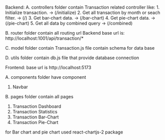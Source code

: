 Backend:
    A. controllers folder contain Transaction related controller like:
      1. Initialize transaction. -> (/initialize)
      2. Get all transaction by month or seach filter. -> (/)
      3. Get bar-chart data. -> (/bar-chart)
      4. Get pie-chart data. -> (/pie-chart)
      5. Get all data by combined query -> (/combined)
    
   B. router folder contain all routing url 
       Backend base url is: http://localhost:1001/api/transaction/*

   C. model folder contain Transaction.js file contain schema for data base

   D. utils folder contain db.js file that provide database connection


Frontend:
     base url is http://localhost:5173

A. components folder have component
  1. Navbar

B. pages folder contain all pages 
  1. Transaction Dashboard
  2. Transaction Statistics
  3. Transaction Bar-Chart
  4. Transaction Pie-Chart

for Bar chart and pie chart used react-chartjs-2 package

    

